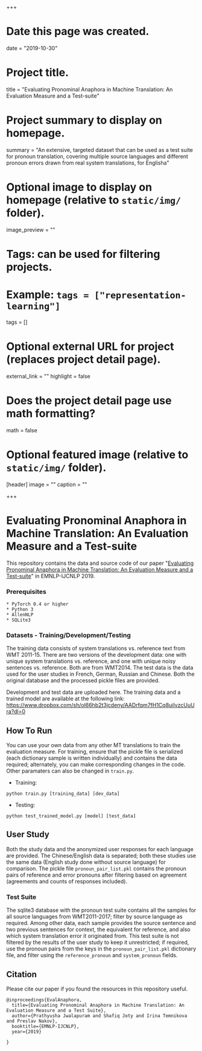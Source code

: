 +++
# Date this page was created.
date = "2019-10-30"

# Project title.
title = "Evaluating Pronominal Anaphora in Machine Translation: An Evaluation Measure and a Test-suite"

# Project summary to display on homepage.
summary = "An extensive, targeted dataset that can be used as a test suite for pronoun translation, covering multiple source languages and different pronoun errors drawn from real system translations, for Englisha"

# Optional image to display on homepage (relative to `static/img/` folder).
image_preview = ""

# Tags: can be used for filtering projects.
# Example: `tags = ["representation-learning"]`
tags = []

# Optional external URL for project (replaces project detail page).
external_link = ""
highlight = false
# Does the project detail page use math formatting?
math = false

# Optional featured image (relative to `static/img/` folder).
[header]
image = ""
caption = ""

+++








# Evaluating Pronominal Anaphora in Machine Translation: An Evaluation Measure and a Test-suite
This repository contains the data and source code of our paper "[Evaluating Pronominal Anaphora in Machine Translation: An Evaluation Measure and a Test-suite](https://arxiv.org/abs/1909.00131)" in EMNLP-IJCNLP 2019.


### Prerequisites

```
* PyTorch 0.4 or higher
* Python 3
* AllenNLP
* SQLite3
```

### Datasets - Training/Development/Testing
The training data consists of system translations vs. reference text from WMT 2011-15. There are two versions of the development data: one with unique system translations vs. reference, and one with unique noisy sentences vs. reference. Both are from WMT2014. The test data is the data used for the user studies in French, German, Russian and Chinese. Both the original database and the processed pickle files are provided.

Development and test data are uploaded here. The training data and a trained model are available at the following link: https://www.dropbox.com/sh/ol66hb2t3jcdeny/AADrfqm7fH1Cq8uiIvzcUuUra?dl=0

## How To Run
You can use your own data from any other MT translations to train the evaluation measure. For training, ensure that the pickle file is serialized (each dictionary sample is written individually) and contains the data required; alternately, you can make corresponding changes in the code. Other paramaters can also be changed in `train.py`.

* Training: <br>
```
python train.py [training_data] [dev_data]
```


* Testing: <br>
```
python test_trained_model.py [model] [test_data]
```

## User Study
Both the study data and the anonymized user responses for each language are provided. The Chinese/English data is separated; both these studies use the same data (English study done without source language) for comparison. The pickle file `pronoun_pair_list.pkl` contains the pronoun pairs of reference and error pronouns after filtering based on agreement (agreements and counts of responses included). 

### Test Suite
The sqlite3 database with the pronoun test suite contains all the samples for all source languages from WMT2011-2017; filter by source language as required. Among other data, each sample provides the source sentence and two previous sentences for context, the equivalent for reference, and also which system translation error it originated from. This test suite is not filtered by the results of the user study to keep it unrestricted; if required, use the pronoun pairs from the keys in the `pronoun_pair_list.pkl` dictionary file, and filter using the `reference_pronoun` and `system_pronoun` fields. 



## Citation
Please cite our paper if you found the resources in this repository useful.
```
@inproceedings{EvalAnaphora,
  title={Evaluating Pronominal Anaphora in Machine Translation: An Evaluation Measure and a Test Suite},
  author={Prathyusha Jwalapuram and Shafiq Joty and Irina Temnikova and Preslav Nakov},
  booktitle={EMNLP-IJCNLP},
  year={2019}

}	
```

